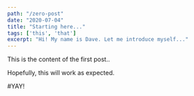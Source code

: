 ```yaml
---
path: "/zero-post"
date: "2020-07-04"
title: "Starting here..."
tags: ['this', 'that']
excerpt: "Hi! My name is Dave. Let me introduce myself..."
---
```


This is the content of the first post..

Hopefully, this will work as expected.

#YAY!
